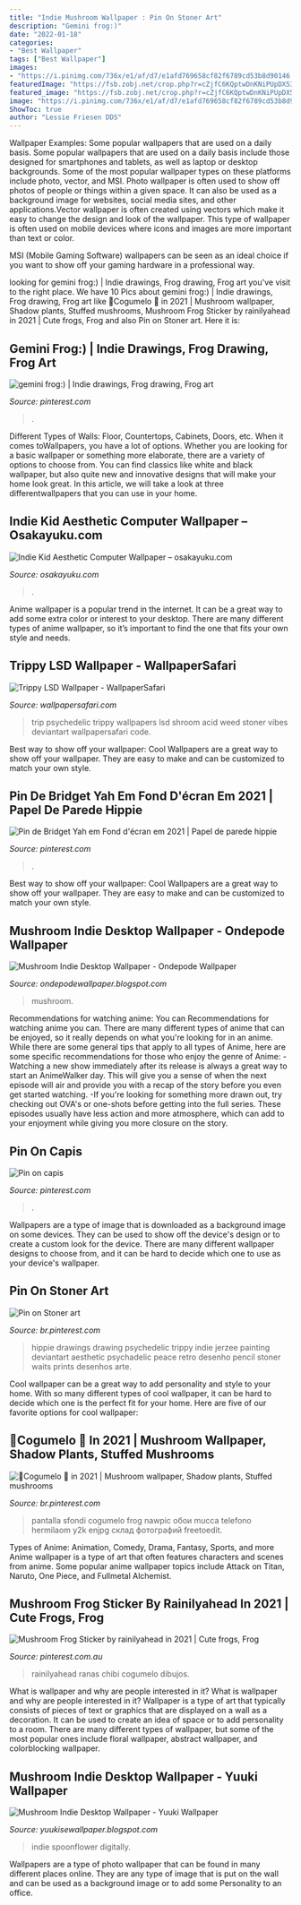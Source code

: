 ```yaml
---
title: "Indie Mushroom Wallpaper : Pin On Stoner Art"
description: "Gemini frog:)"
date: "2022-01-18"
categories:
- "Best Wallpaper"
tags: ["Best Wallpaper"]
images:
- "https://i.pinimg.com/736x/e1/af/d7/e1afd769658cf82f6789cd53b8d90146.jpg"
featuredImage: "https://fsb.zobj.net/crop.php?r=cZjfC6KQptwDnKNiPUpDX53wR4P1Kl0jdAVip7KwzvHo3Hr-MJuTYEiLAJtp1namAseXoekJQQqWjEhx8WzmQhOOz-zTL2WqwN1bkc1KBP18guCtdffH7F3ZiRUpLXibfmez4N6TVPeJrv8l"
featured_image: "https://fsb.zobj.net/crop.php?r=cZjfC6KQptwDnKNiPUpDX53wR4P1Kl0jdAVip7KwzvHo3Hr-MJuTYEiLAJtp1namAseXoekJQQqWjEhx8WzmQhOOz-zTL2WqwN1bkc1KBP18guCtdffH7F3ZiRUpLXibfmez4N6TVPeJrv8l"
image: "https://i.pinimg.com/736x/e1/af/d7/e1afd769658cf82f6789cd53b8d90146.jpg"
ShowToc: true
author: "Lessie Friesen DDS"
---
```



Wallpaper Examples: Some popular wallpapers that are used on a daily basis.
Some popular wallpapers that are used on a daily basis include those designed for smartphones and tablets, as well as laptop or desktop backgrounds. Some of the most popular wallpaper types on these platforms include photo, vector, and MSI. 
Photo wallpaper is often used to show off photos of people or things within a given space. It can also be used as a background image for websites, social media sites, and other applications.Vector wallpaper is often created using vectors which make it easy to change the design and look of the wallpaper. This type of wallpaper is often used on mobile devices where icons and images are more important than text or color. 

MSI (Mobile Gaming Software) wallpapers can be seen as an ideal choice if you want to show off your gaming hardware in a professional way.

	

		
looking for gemini frog:) | Indie drawings, Frog drawing, Frog art you've visit to the right place. We have 10 Pics about gemini frog:) | Indie drawings, Frog drawing, Frog art like 🍄Cogumelo 🍄 in 2021 | Mushroom wallpaper, Shadow plants, Stuffed mushrooms, Mushroom Frog Sticker by rainilyahead in 2021 | Cute frogs, Frog and also Pin on Stoner art. Here it is:
		
    
## Gemini Frog:) | Indie Drawings, Frog Drawing, Frog Art

<img loading=lazy src="https://i.pinimg.com/736x/e1/af/d7/e1afd769658cf82f6789cd53b8d90146.jpg" onerror="this.onerror=null;this.src='https://tse4.mm.bing.net/th?id=OIP.iDaY-1qLg1jhJ6bIaH8_sgHaQA&amp;pid=15.1';" alt="gemini frog:) | Indie drawings, Frog drawing, Frog art">

_Source: pinterest.com_

>. 

	

Different Types of Walls: Floor, Countertops, Cabinets, Doors, etc.
When it comes toWallpapers, you have a lot of options. Whether you are looking for a basic wallpaper or something more elaborate, there are a variety of options to choose from. You can find classics like white and black wallpaper, but also quite new and innovative designs that will make your home look great. In this article, we will take a look at three differentwallpapers that you can use in your home.

    
## Indie Kid Aesthetic Computer Wallpaper – Osakayuku.com

<img loading=lazy src="https://i.pinimg.com/originals/1f/c8/62/1fc862ef68efcb9af094fa286fb28576.jpg" onerror="this.onerror=null;this.src='https://tse1.mm.bing.net/th?id=OIP.Lznw3Pc4spYmYk0GekWuDAHaFE&amp;pid=15.1';" alt="Indie Kid Aesthetic Computer Wallpaper – osakayuku.com">

_Source: osakayuku.com_

>. 

	

Anime wallpaper is a popular trend in the internet. It can be a great way to add some extra color or interest to your desktop. There are many different types of anime wallpaper, so it’s important to find the one that fits your own style and needs.

    
## Trippy LSD Wallpaper - WallpaperSafari

<img loading=lazy src="http://cdn.wallpapersafari.com/90/71/Vh0Znq.jpg" onerror="this.onerror=null;this.src='https://tse1.mm.bing.net/th?id=OIP.AFCC1elwQrJRFQ4pD-90aQHaEo&amp;pid=15.1';" alt="Trippy LSD Wallpaper - WallpaperSafari">

_Source: wallpapersafari.com_

>trip psychedelic trippy wallpapers lsd shroom acid weed stoner vibes deviantart wallpapersafari code. 

	

Best way to show off your wallpaper:
Cool Wallpapers are a great way to show off your wallpaper. They are easy to make and can be customized to match your own style.

    
## Pin De Bridget Yah Em Fond D&#039;écran Em 2021 | Papel De Parede Hippie

<img loading=lazy src="https://i.pinimg.com/736x/7c/db/73/7cdb732055823e47762d646c9884bc35.jpg" onerror="this.onerror=null;this.src='https://tse1.mm.bing.net/th?id=OIP.9U_RTDfB9HKpam66MKDNtgHaNK&amp;pid=15.1';" alt="Pin de Bridget Yah em Fond d&#039;écran em 2021 | Papel de parede hippie">

_Source: pinterest.com_

>. 

	

Best way to show off your wallpaper:
Cool Wallpapers are a great way to show off your wallpaper. They are easy to make and can be customized to match your own style.

    
## Mushroom Indie Desktop Wallpaper - Ondepode Wallpaper

<img loading=lazy src="https://fsb.zobj.net/crop.php?r=cZjfC6KQptwDnKNiPUpDX53wR4P1Kl0jdAVip7KwzvHo3Hr-MJuTYEiLAJtp1namAseXoekJQQqWjEhx8WzmQhOOz-zTL2WqwN1bkc1KBP18guCtdffH7F3ZiRUpLXibfmez4N6TVPeJrv8l" onerror="this.onerror=null;this.src='https://tse4.mm.bing.net/th?id=OIP.3fKzzbAIiWnKA5BI2PJk9gHaJ4&amp;pid=15.1';" alt="Mushroom Indie Desktop Wallpaper - Ondepode Wallpaper">

_Source: ondepodewallpaper.blogspot.com_

>mushroom. 

	

Recommendations for watching anime: You can
Recommendations for watching anime you can. There are many different types of anime that can be enjoyed, so it really depends on what you're looking for in an anime. While there are some general tips that apply to all types of Anime, here are some specific recommendations for those who enjoy the genre of Anime: 
-Watching a new show immediately after its release is always a great way to start an AnimeWalker day. This will give you a sense of when the next episode will air and provide you with a recap of the story before you even get started watching. 
-If you're looking for something more drawn out, try checking out OVA's or one-shots before getting into the full series. These episodes usually have less action and more atmosphere, which can add to your enjoyment while giving you more closure on the story.

    
## Pin On Capis

<img loading=lazy src="https://i.pinimg.com/736x/36/84/5e/36845ec62810a98c17737d3f405897e0.jpg" onerror="this.onerror=null;this.src='https://tse3.mm.bing.net/th?id=OIP.IMwBYTRFsnZMz6rkBuVeBAHaHa&amp;pid=15.1';" alt="Pin on capis">

_Source: pinterest.com_

>. 

	

Wallpapers are a type of image that is downloaded as a background image on some devices. They can be used to show off the device's design or to create a custom look for the device. There are many different wallpaper designs to choose from, and it can be hard to decide which one to use as your device's wallpaper.

    
## Pin On Stoner Art

<img loading=lazy src="https://i.pinimg.com/736x/c6/7b/8d/c67b8d66c0114f9abb1558eeff0625fd.jpg" onerror="this.onerror=null;this.src='https://tse1.mm.bing.net/th?id=OIP.rv6Lh1c8zLtUX5dLfuOxewHaKC&amp;pid=15.1';" alt="Pin on Stoner art">

_Source: br.pinterest.com_

>hippie drawings drawing psychedelic trippy indie jerzee painting deviantart aesthetic psychadelic peace retro desenho pencil stoner waits prints desenhos arte. 

	

Cool wallpaper can be a great way to add personality and style to your home. With so many different types of cool wallpaper, it can be hard to decide which one is the perfect fit for your home. Here are five of our favorite options for cool wallpaper: 

    
## 🍄Cogumelo 🍄 In 2021 | Mushroom Wallpaper, Shadow Plants, Stuffed Mushrooms

<img loading=lazy src="https://i.pinimg.com/originals/70/a6/4e/70a64e407f7e5a6adcfb45175fd98847.jpg" onerror="this.onerror=null;this.src='https://tse4.mm.bing.net/th?id=OIP.71vlHDsFhPNxi5H_OLqFmgHaNK&amp;pid=15.1';" alt="🍄Cogumelo 🍄 in 2021 | Mushroom wallpaper, Shadow plants, Stuffed mushrooms">

_Source: br.pinterest.com_

>pantalla sfondi cogumelo frog nawpic обои mucca telefono hermilaom y2k enjpg склад фотографий freetoedit. 

	

Types of Anime: Animation, Comedy, Drama, Fantasy, Sports, and more
Anime wallpaper is a type of art that often features characters and scenes from anime. Some popular anime wallpaper topics include Attack on Titan, Naruto, One Piece, and Fullmetal Alchemist.

    
## Mushroom Frog Sticker By Rainilyahead In 2021 | Cute Frogs, Frog

<img loading=lazy src="https://i.pinimg.com/736x/6e/6b/c4/6e6bc4ad5242aa6841f68e8251fd61b2.jpg" onerror="this.onerror=null;this.src='https://tse2.mm.bing.net/th?id=OIP.FmxQI4Lrl3MErZL_HomhdAHaHa&amp;pid=15.1';" alt="Mushroom Frog Sticker by rainilyahead in 2021 | Cute frogs, Frog">

_Source: pinterest.com.au_

>rainilyahead ranas chibi cogumelo dibujos. 

	

What is wallpaper and why are people interested in it?
What is wallpaper and why are people interested in it?
Wallpaper is a type of art that typically consists of pieces of text or graphics that are displayed on a wall as a decoration. It can be used to create an idea of space or to add personality to a room. There are many different types of wallpaper, but some of the most popular ones include floral wallpaper, abstract wallpaper, and colorblocking wallpaper.

    
## Mushroom Indie Desktop Wallpaper - Yuuki Wallpaper

<img loading=lazy src="https://i.pinimg.com/originals/17/60/d6/1760d6601136afdb969f3c746ef55fd4.png" onerror="this.onerror=null;this.src='https://tse4.mm.bing.net/th?id=OIP.Qi1ZWgy65aaFOn-QHb6pCwAAAA&amp;pid=15.1';" alt="Mushroom Indie Desktop Wallpaper - Yuuki Wallpaper">

_Source: yuukisewallpaper.blogspot.com_

>indie spoonflower digitally. 

	



Wallpapers are a type of photo wallpaper that can be found in many different places online. They are any type of image that is put on the wall and can be used as a background image or to add some Personality to an office.

